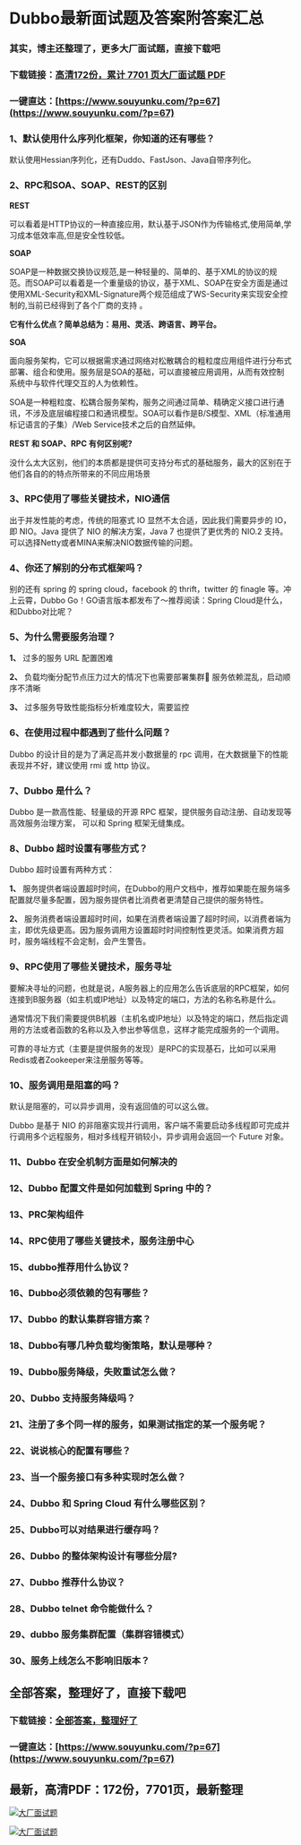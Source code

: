 # Dubbo最新面试题及答案附答案汇总

### 其实，博主还整理了，更多大厂面试题，直接下载吧

### 下载链接：[高清172份，累计 7701 页大厂面试题  PDF](https://www.souyunku.com/?p=67)

### 一键直达：[https://www.souyunku.com/?p=67](https://www.souyunku.com/?p=67)



### 1、默认使用什么序列化框架，你知道的还有哪些？

默认使用Hessian序列化，还有Duddo、FastJson、Java自带序列化。


### 2、RPC和SOA、SOAP、REST的区别

**REST**

可以看着是HTTP协议的一种直接应用，默认基于JSON作为传输格式,使用简单,学习成本低效率高,但是安全性较低。

**SOAP**

SOAP是一种数据交换协议规范,是一种轻量的、简单的、基于XML的协议的规范。而SOAP可以看着是一个重量级的协议，基于XML、SOAP在安全方面是通过使用XML-Security和XML-Signature两个规范组成了WS-Security来实现安全控制的,当前已经得到了各个厂商的支持 。

**它有什么优点？简单总结为：易用、灵活、跨语言、跨平台。**

**SOA**

面向服务架构，它可以根据需求通过网络对松散耦合的粗粒度应用组件进行分布式部署、组合和使用。服务层是SOA的基础，可以直接被应用调用，从而有效控制系统中与软件代理交互的人为依赖性。

SOA是一种粗粒度、松耦合服务架构，服务之间通过简单、精确定义接口进行通讯，不涉及底层编程接口和通讯模型。SOA可以看作是B/S模型、XML（标准通用标记语言的子集）/Web Service技术之后的自然延伸。

**REST 和 SOAP、RPC 有何区别呢?**

没什么太大区别，他们的本质都是提供可支持分布式的基础服务，最大的区别在于他们各自的的特点所带来的不同应用场景


### 3、RPC使用了哪些关键技术，NIO通信

出于并发性能的考虑，传统的阻塞式 IO 显然不太合适，因此我们需要异步的 IO，即 NIO。Java 提供了 NIO 的解决方案，Java 7 也提供了更优秀的 NIO.2 支持。可以选择Netty或者MINA来解决NIO数据传输的问题。


### 4、你还了解别的分布式框架吗？

别的还有 spring 的 spring cloud，facebook 的 thrift，twitter 的 finagle 等。冲上云霄，Dubbo Go！GO语言版本都发布了～推荐阅读：Spring Cloud是什么，和Dubbo对比呢？


### 5、为什么需要服务治理？

**1、** 过多的服务 URL 配置困难

**2、** 负载均衡分配节点压力过大的情况下也需要部署集群 服务依赖混乱，启动顺序不清晰

**3、** 过多服务导致性能指标分析难度较大，需要监控


### 6、在使用过程中都遇到了些什么问题？

Dubbo 的设计目的是为了满足高并发小数据量的 rpc 调用，在大数据量下的性能表现并不好，建议使用 rmi 或 http 协议。


### 7、Dubbo 是什么？

Dubbo 是一款高性能、轻量级的开源 RPC 框架，提供服务自动注册、自动发现等高效服务治理方案， 可以和 Spring 框架无缝集成。


### 8、Dubbo 超时设置有哪些方式？

Dubbo 超时设置有两种方式：

**1、** 服务提供者端设置超时时间，在Dubbo的用户文档中，推荐如果能在服务端多配置就尽量多配置，因为服务提供者比消费者更清楚自己提供的服务特性。

**2、** 服务消费者端设置超时时间，如果在消费者端设置了超时时间，以消费者端为主，即优先级更高。因为服务调用方设置超时时间控制性更灵活。如果消费方超时，服务端线程不会定制，会产生警告。


### 9、RPC使用了哪些关键技术，服务寻址

要解决寻址的问题，也就是说，A服务器上的应用怎么告诉底层的RPC框架，如何连接到B服务器（如主机或IP地址）以及特定的端口，方法的名称名称是什么。

通常情况下我们需要提供B机器（主机名或IP地址）以及特定的端口，然后指定调用的方法或者函数的名称以及入参出参等信息，这样才能完成服务的一个调用。

可靠的寻址方式（主要是提供服务的发现）是RPC的实现基石，比如可以采用Redis或者Zookeeper来注册服务等等。


### 10、服务调用是阻塞的吗？

默认是阻塞的，可以异步调用，没有返回值的可以这么做。

Dubbo 是基于 NIO 的非阻塞实现并行调用，客户端不需要启动多线程即可完成并行调用多个远程服务，相对多线程开销较小，异步调用会返回一个 Future 对象。


### 11、Dubbo 在安全机制方面是如何解决的
### 12、Dubbo 配置文件是如何加载到 Spring 中的？
### 13、PRC架构组件
### 14、RPC使用了哪些关键技术，服务注册中心
### 15、dubbo推荐用什么协议？
### 16、Dubbo必须依赖的包有哪些？
### 17、Dubbo 的默认集群容错方案？
### 18、Dubbo有哪几种负载均衡策略，默认是哪种？
### 19、Dubbo服务降级，失败重试怎么做？
### 20、Dubbo 支持服务降级吗？
### 21、注册了多个同一样的服务，如果测试指定的某一个服务呢？
### 22、说说核心的配置有哪些？
### 23、当一个服务接口有多种实现时怎么做？
### 24、Dubbo 和 Spring Cloud 有什么哪些区别？
### 25、Dubbo可以对结果进行缓存吗？
### 26、Dubbo 的整体架构设计有哪些分层?
### 27、Dubbo 推荐什么协议？
### 28、Dubbo telnet 命令能做什么？
### 29、dubbo 服务集群配置（集群容错模式）
### 30、服务上线怎么不影响旧版本？




## 全部答案，整理好了，直接下载吧

### 下载链接：[全部答案，整理好了](https://www.souyunku.com/?p=67)

### 一键直达：[https://www.souyunku.com/?p=67](https://www.souyunku.com/?p=67)


## 最新，高清PDF：172份，7701页，最新整理

[![大厂面试题](https://www.souyunku.com/wp-content/uploads/weixin/mst.png "架构师专栏")](https://www.souyunku.com/wp-content/uploads/weixin/githup-weixin.png "架构师专栏")

[![大厂面试题](https://www.souyunku.com/wp-content/uploads/weixin/githup-weixin.png "架构师专栏")](https://www.souyunku.com/wp-content/uploads/weixin/githup-weixin.png "架构师专栏")
